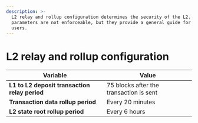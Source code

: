 ```yaml
---
description: >-
  L2 relay and rollup configuration determines the security of the L2. These
  parameters are not enforceable, but they provide a general guide for the
  users.
---
```


# L2 relay and rollup configuration

| Variable                                      | Value                                   |
| --------------------------------------------- | --------------------------------------- |
| **L1 to L2 deposit transaction relay period** | 75 blocks after the transaction is sent |
| **Transaction data rollup period**            | Every 20 minutes                        |
| **L2 state root rollup period**               | Every 6 hours                           |
